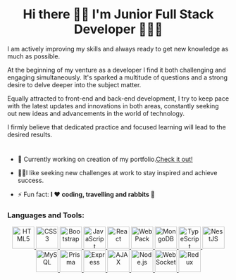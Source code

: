 <h1 align="center">Hi there 👋🏻 I'm Junior Full Stack Developer 👩🏻‍🎓</h1>

 
  I am actively improving my skills and always ready to get new knowledge as much as possible.
 
  At the beginning of my venture as a developer I find it both challenging and engaging simultaneously. It's sparked a multitude of questions
  and a strong desire to delve deeper into the subject matter.
  
  Equally attracted to front-end and back-end development, I try to keep pace with the latest updates and innovations in both areas,
  constantly seeking out new ideas and advancements in the world of technology.
  
  I firmly believe that dedicated practice and focused learning will lead to the desired results.

   #  #
        
- 🔭 Currently working on creation of my portfolio.[Check it out!](https://github.com/OlhaOvcharenko/Portfolio)
  
- 👩‍💻I like seeking new challenges at work to stay inspired and achieve success.



- ⚡ Fun fact: **I ❤ coding, travelling and rabbits 🐰**



<p align="left">
</p>

<h3 align="left">Languages and Tools:</h3>
<div style="text-align: center;">
  <!-- HTML5 -->
  <a href="https://www.w3.org/html/" target="_blank" rel="noreferrer">
    <img src="https://cdn.jsdelivr.net/gh/devicons/devicon/icons/html5/html5-original.svg" alt="HTML5" width="50" height="50"/>
  </a>
  
  <!-- CSS3 -->
  <a href="https://www.w3schools.com/css/" target="_blank" rel="noreferrer">
    <img src="https://cdn.jsdelivr.net/gh/devicons/devicon/icons/css3/css3-original.svg" alt="CSS3" width="50" height="50"/>
  </a>
  
  <!-- Bootstrap -->
  <a href="https://getbootstrap.com" target="_blank" rel="noreferrer">
    <img src="https://cdn.jsdelivr.net/gh/devicons/devicon/icons/bootstrap/bootstrap-original.svg" alt="Bootstrap" width="50" height="50"/>
  </a>
  
  <!-- JavaScript -->
  <a href="https://developer.mozilla.org/en-US/docs/Web/JavaScript" target="_blank" rel="noreferrer">
    <img src="https://cdn.jsdelivr.net/gh/devicons/devicon/icons/javascript/javascript-original.svg" alt="JavaScript" width="50" height="50"/>
  </a>
  
  <!-- React -->
  <a href="https://reactjs.org/" target="_blank" rel="noreferrer">
    <img src="https://cdn.jsdelivr.net/gh/devicons/devicon/icons/react/react-original.svg" alt="React" width="50" height="50"/>
  </a>
  
  <!-- WebPack -->
  <a href="https://webpack.js.org/" target="_blank" rel="noreferrer">
    <img src="https://cdn.jsdelivr.net/gh/devicons/devicon/icons/webpack/webpack-original.svg" alt="WebPack" width="50" height="50"/>
  </a>
  
  <!-- MongoDB -->
  <a href="https://www.mongodb.com/" target="_blank" rel="noreferrer">
    <img src="https://cdn.jsdelivr.net/gh/devicons/devicon/icons/mongodb/mongodb-original.svg" alt="MongoDB" width="50" height="50"/>
  </a>
  
  <!-- TypeScript -->
  <a href="https://www.typescriptlang.org/" target="_blank" rel="noreferrer">
    <img src="https://cdn.jsdelivr.net/gh/devicons/devicon/icons/typescript/typescript-original.svg" alt="TypeScript" width="50" height="50"/>
  </a>
  
  <!-- NestJS -->
  <a href="https://nestjs.com/" target="_blank" rel="noreferrer">
    <img src="https://cdn.jsdelivr.net/gh/devicons/devicon/icons/nestjs/nestjs-plain.svg" alt="NestJS" width="50" height="50"/>
  </a>
  
  <!-- MySQL -->
  <a href="https://www.mysql.com/" target="_blank" rel="noreferrer">
    <img src="https://cdn.jsdelivr.net/gh/devicons/devicon/icons/mysql/mysql-original.svg" alt="MySQL" width="50" height="50"/>
  </a>
  
  <!-- Prisma -->
  <a href="https://www.prisma.io/" target="_blank" rel="noreferrer">
    <img src="https://prisma.io/images/favicon-32x32.png" alt="Prisma" width="50" height="50"/>
  </a>
  
  <!-- Express -->
  <a href="https://expressjs.com" target="_blank" rel="noreferrer">
    <img src="https://cdn.jsdelivr.net/gh/devicons/devicon/icons/express/express-original.svg" alt="Express" width="50" height="50"/>
  </a>
  
  <!-- AJAX -->
  <a href="https://developer.mozilla.org/en-US/docs/Web/Guide/AJAX" target="_blank" rel="noreferrer">
    <img src="https://cdn.jsdelivr.net/gh/devicons/devicon/icons/jquery/jquery-original.svg" alt="AJAX" width="50" height="50"/>
  </a>
  
  <!-- Node.js -->
  <a href="https://nodejs.org" target="_blank" rel="noreferrer">
    <img src="https://cdn.jsdelivr.net/gh/devicons/devicon/icons/nodejs/nodejs-original.svg" alt="Node.js" width="50" height="50"/>
  </a>
  
  <!-- WebSocket -->
  <a href="https://developer.mozilla.org/en-US/docs/Web/API/WebSockets_API" target="_blank" rel="noreferrer">
    <img src="https://cdn.jsdelivr.net/gh/devicons/devicon/icons/socketio/socketio-original.svg" alt="WebSocket" width="50" height="50"/>
  </a>
  
  <!-- Redux -->
  <a href="https://redux.js.org/" target="_blank" rel="noreferrer">
    <img src="https://cdn.jsdelivr.net/gh/devicons/devicon/icons/redux/redux-original.svg" alt="Redux" width="50" height="50"/>
  </a>
</div>

